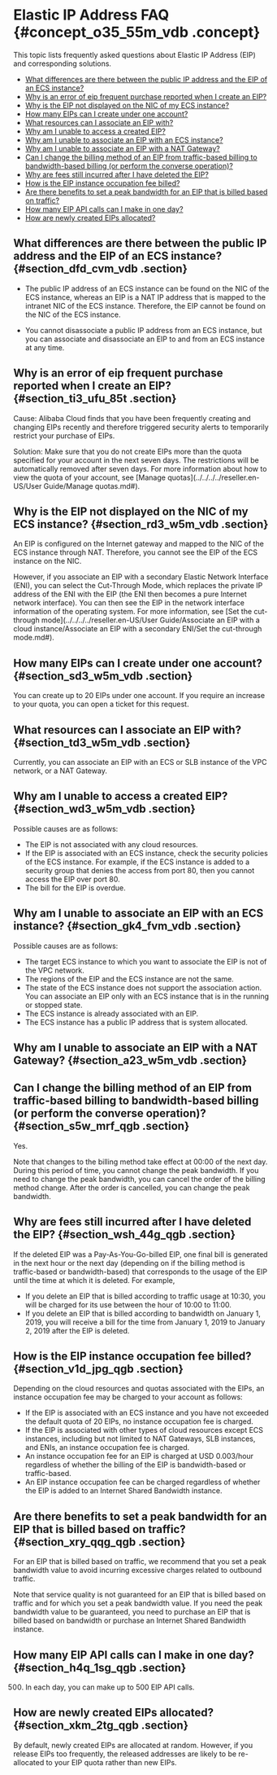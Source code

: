 # Elastic IP Address FAQ {#concept_o35_55m_vdb .concept}

This topic lists frequently asked questions about Elastic IP Address \(EIP\) and corresponding solutions.

-   [What differences are there between the public IP address and the EIP of an ECS instance?](#section_dfd_cvm_vdb)
-   [Why is an error of eip frequent purchase reported when I create an EIP?](#section_ti3_ufu_85t)
-   [Why is the EIP not displayed on the NIC of my ECS instance?](#section_rd3_w5m_vdb)
-   [How many EIPs can I create under one account?](#section_sd3_w5m_vdb)
-   [What resources can I associate an EIP with?](#section_td3_w5m_vdb)
-   [Why am I unable to access a created EIP?](#section_wd3_w5m_vdb)
-   [Why am I unable to associate an EIP with an ECS instance?](#section_gk4_fvm_vdb)
-   [Why am I unable to associate an EIP with a NAT Gateway?](#section_a23_w5m_vdb)
-   [Can I change the billing method of an EIP from traffic-based billing to bandwidth-based billing \(or perform the converse operation\)?](#section_s5w_mrf_qgb)
-   [Why are fees still incurred after I have deleted the EIP?](#section_wsh_44g_qgb)
-   [How is the EIP instance occupation fee billed?](#section_v1d_jpg_qgb)
-   [Are there benefits to set a peak bandwidth for an EIP that is billed based on traffic?](#section_xry_qqg_qgb)
-   [How many EIP API calls can I make in one day?](#section_h4q_1sg_qgb)
-   [How are newly created EIPs allocated?](#section_xkm_2tg_qgb)

## What differences are there between the public IP address and the EIP of an ECS instance? {#section_dfd_cvm_vdb .section}

-   The public IP address of an ECS instance can be found on the NIC of the ECS instance, whereas an EIP is a NAT IP address that is mapped to the intranet NIC of the ECS instance. Therefore, the EIP cannot be found on the NIC of the ECS instance.

-   You cannot disassociate a public IP address from an ECS instance, but you can associate and disassociate an EIP to and from an ECS instance at any time.


## Why is an error of eip frequent purchase reported when I create an EIP? {#section_ti3_ufu_85t .section}

Cause: Alibaba Cloud finds that you have been frequently creating and changing EIPs recently and therefore triggered security alerts to temporarily restrict your purchase of EIPs.

Solution: Make sure that you do not create EIPs more than the quota specified for your account in the next seven days. The restrictions will be automatically removed after seven days. For more information about how to view the quota of your account, see [Manage quotas](../../../../reseller.en-US/User Guide/Manage quotas.md#).

## Why is the EIP not displayed on the NIC of my ECS instance? {#section_rd3_w5m_vdb .section}

An EIP is configured on the Internet gateway and mapped to the NIC of the ECS instance through NAT. Therefore, you cannot see the EIP of the ECS instance on the NIC.

However, if you associate an EIP with a secondary Elastic Network Interface \(ENI\), you can select the Cut-Through Mode, which replaces the private IP address of the ENI with the EIP \(the ENI then becomes a pure Internet network interface\). You can then see the EIP in the network interface information of the operating system. For more information, see [Set the cut-through mode](../../../../reseller.en-US/User Guide/Associate an EIP with a cloud instance/Associate an EIP with a secondary ENI/Set the cut-through mode.md#).

## How many EIPs can I create under one account? {#section_sd3_w5m_vdb .section}

You can create up to 20 EIPs under one account. If you require an increase to your quota, you can open a ticket for this request.

## What resources can I associate an EIP with? {#section_td3_w5m_vdb .section}

Currently, you can associate an EIP with an ECS or SLB instance of the VPC network, or a NAT Gateway.

## Why am I unable to access a created EIP? {#section_wd3_w5m_vdb .section}

Possible causes are as follows:

-   The EIP is not associated with any cloud resources.
-   If the EIP is associated with an ECS instance, check the security policies of the ECS instance. For example, if the ECS instance is added to a security group that denies the access from port 80, then you cannot access the EIP over port 80.
-   The bill for the EIP is overdue.

## Why am I unable to associate an EIP with an ECS instance? {#section_gk4_fvm_vdb .section}

Possible causes are as follows:

-   The target ECS instance to which you want to associate the EIP is not of the VPC network.
-   The regions of the EIP and the ECS instance are not the same.
-   The state of the ECS instance does not support the association action. You can associate an EIP only with an ECS instance that is in the running or stopped state.
-   The ECS instance is already associated with an EIP.
-   The ECS instance has a public IP address that is system allocated.

## Why am I unable to associate an EIP with a NAT Gateway? {#section_a23_w5m_vdb .section}

## Can I change the billing method of an EIP from traffic-based billing to bandwidth-based billing \(or perform the converse operation\)? {#section_s5w_mrf_qgb .section}

Yes.

Note that changes to the billing method take effect at 00:00 of the next day. During this period of time, you cannot change the peak bandwidth. If you need to change the peak bandwidth, you can cancel the order of the billing method change. After the order is cancelled, you can change the peak bandwidth.

## Why are fees still incurred after I have deleted the EIP? {#section_wsh_44g_qgb .section}

If the deleted EIP was a Pay-As-You-Go-billed EIP, one final bill is generated in the next hour or the next day \(depending on if the billing method is traffic-based or bandwidth-based\) that corresponds to the usage of the EIP until the time at which it is deleted. For example,

-   If you delete an EIP that is billed according to traffic usage at 10:30, you will be charged for its use between the hour of 10:00 to 11:00.
-   If you delete an EIP that is billed according to bandwidth on January 1, 2019, you will receive a bill for the time from January 1, 2019 to January 2, 2019 after the EIP is deleted.

## How is the EIP instance occupation fee billed? {#section_v1d_jpg_qgb .section}

Depending on the cloud resources and quotas associated with the EIPs, an instance occupation fee may be charged to your account as follows:

-   If the EIP is associated with an ECS instance and you have not exceeded the default quota of 20 EIPs, no instance occupation fee is charged.
-   If the EIP is associated with other types of cloud resources except ECS instances, including but not limited to NAT Gateways, SLB instances, and ENIs, an instance occupation fee is charged.
-   An instance occupation fee for an EIP is charged at USD 0.003/hour regardless of whether the billing of the EIP is bandwidth-based or traffic-based.
-   An EIP instance occupation fee can be charged regardless of whether the EIP is added to an Internet Shared Bandwidth instance.

## Are there benefits to set a peak bandwidth for an EIP that is billed based on traffic? {#section_xry_qqg_qgb .section}

For an EIP that is billed based on traffic, we recommend that you set a peak bandwidth value to avoid incurring excessive charges related to outbound traffic.

Note that service quality is not guaranteed for an EIP that is billed based on traffic and for which you set a peak bandwidth value. If you need the peak bandwidth value to be guaranteed, you need to purchase an EIP that is billed based on bandwidth or purchase an Internet Shared Bandwidth instance.

## How many EIP API calls can I make in one day? {#section_h4q_1sg_qgb .section}

500. In each day, you can make up to 500 EIP API calls.

## How are newly created EIPs allocated? {#section_xkm_2tg_qgb .section}

By default, newly created EIPs are allocated at random. However, if you release EIPs too frequently, the released addresses are likely to be re-allocated to your EIP quota rather than new EIPs.

